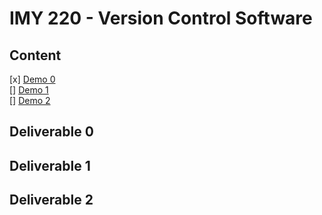# IMY 220 - Version Control Software

## Content
[x] [Demo 0](#deliverable-0) \
[] [Demo 1](#deliverable-1) \
[] [Demo 2](#deliverable-2)

## Deliverable 0

## Deliverable 1

## Deliverable 2
